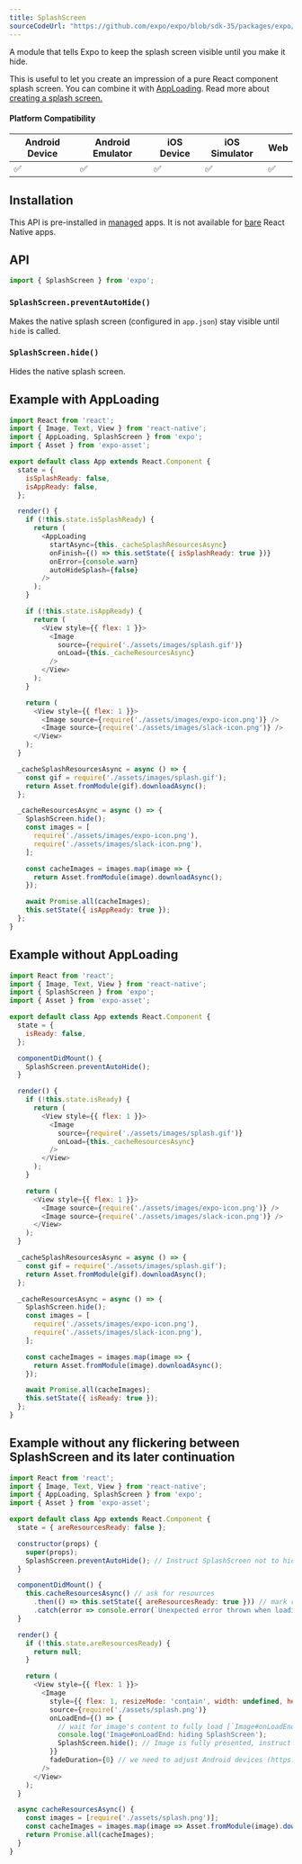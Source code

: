```yaml
---
title: SplashScreen
sourceCodeUrl: "https://github.com/expo/expo/blob/sdk-35/packages/expo/src/launch/SplashScreen.ts"
---
```


A module that tells Expo to keep the splash screen visible until you make it hide.

This is useful to let you create an impression of a pure React component splash screen. You can combine it with [AppLoading](../app-loading/). Read more about [creating a splash screen.](../../guides/splash-screens/)

#### Platform Compatibility

| Android Device | Android Emulator | iOS Device | iOS Simulator |  Web  |
| ------ | ---------- | ------ | ------ | ------ |
| ✅     |  ✅     | ✅     | ✅     | ✅    |

## Installation

This API is pre-installed in [managed](../../introduction/managed-vs-bare/#managed-workflow) apps. It is not available for [bare](../../introduction/managed-vs-bare/#bare-workflow) React Native apps.

## API

```js
import { SplashScreen } from 'expo';
```

### `SplashScreen.preventAutoHide()`

Makes the native splash screen (configured in `app.json`) stay visible until `hide` is called.

### `SplashScreen.hide()`

Hides the native splash screen.

## Example with AppLoading

```javascript
import React from 'react';
import { Image, Text, View } from 'react-native';
import { AppLoading, SplashScreen } from 'expo';
import { Asset } from 'expo-asset';

export default class App extends React.Component {
  state = {
    isSplashReady: false,
    isAppReady: false,
  };

  render() {
    if (!this.state.isSplashReady) {
      return (
        <AppLoading
          startAsync={this._cacheSplashResourcesAsync}
          onFinish={() => this.setState({ isSplashReady: true })}
          onError={console.warn}
          autoHideSplash={false}
        />
      );
    }

    if (!this.state.isAppReady) {
      return (
        <View style={{ flex: 1 }}>
          <Image
            source={require('./assets/images/splash.gif')}
            onLoad={this._cacheResourcesAsync}
          />
        </View>
      );
    }

    return (
      <View style={{ flex: 1 }}>
        <Image source={require('./assets/images/expo-icon.png')} />
        <Image source={require('./assets/images/slack-icon.png')} />
      </View>
    );
  }

  _cacheSplashResourcesAsync = async () => {
    const gif = require('./assets/images/splash.gif');
    return Asset.fromModule(gif).downloadAsync();
  };

  _cacheResourcesAsync = async () => {
    SplashScreen.hide();
    const images = [
      require('./assets/images/expo-icon.png'),
      require('./assets/images/slack-icon.png'),
    ];

    const cacheImages = images.map(image => {
      return Asset.fromModule(image).downloadAsync();
    });

    await Promise.all(cacheImages);
    this.setState({ isAppReady: true });
  };
}
```

## Example without AppLoading

```javascript
import React from 'react';
import { Image, Text, View } from 'react-native';
import { SplashScreen } from 'expo';
import { Asset } from 'expo-asset';

export default class App extends React.Component {
  state = {
    isReady: false,
  };

  componentDidMount() {
    SplashScreen.preventAutoHide();
  }

  render() {
    if (!this.state.isReady) {
      return (
        <View style={{ flex: 1 }}>
          <Image
            source={require('./assets/images/splash.gif')}
            onLoad={this._cacheResourcesAsync}
          />
        </View>
      );
    }

    return (
      <View style={{ flex: 1 }}>
        <Image source={require('./assets/images/expo-icon.png')} />
        <Image source={require('./assets/images/slack-icon.png')} />
      </View>
    );
  }

  _cacheSplashResourcesAsync = async () => {
    const gif = require('./assets/images/splash.gif');
    return Asset.fromModule(gif).downloadAsync();
  };

  _cacheResourcesAsync = async () => {
    SplashScreen.hide();
    const images = [
      require('./assets/images/expo-icon.png'),
      require('./assets/images/slack-icon.png'),
    ];

    const cacheImages = images.map(image => {
      return Asset.fromModule(image).downloadAsync();
    });

    await Promise.all(cacheImages);
    this.setState({ isReady: true });
  };
}
```

## Example without any flickering between SplashScreen and its later continuation

```javascript
import React from 'react';
import { Image, Text, View } from 'react-native';
import { AppLoading, SplashScreen } from 'expo';
import { Asset } from 'expo-asset';

export default class App extends React.Component {
  state = { areResourcesReady: false };

  constructor(props) {
    super(props);
    SplashScreen.preventAutoHide(); // Instruct SplashScreen not to hide yet
  }

  componentDidMount() {
    this.cacheResourcesAsync() // ask for resources
      .then(() => this.setState({ areResourcesReady: true })) // mark resources as loaded
      .catch(error => console.error(`Unexpected error thrown when loading:\n${error.stack}`));
  }

  render() {
    if (!this.state.areResourcesReady) {
      return null;
    }

    return (
      <View style={{ flex: 1 }}>
        <Image
          style={{ flex: 1, resizeMode: 'contain', width: undefined, height: undefined }}
          source={require('./assets/splash.png')}
          onLoadEnd={() => {
            // wait for image's content to fully load [`Image#onLoadEnd`] (https://facebook.github.io/react-native/docs/image#onloadend)
            console.log('Image#onLoadEnd: hiding SplashScreen');
            SplashScreen.hide(); // Image is fully presented, instruct SplashScreen to hide
          }}
          fadeDuration={0} // we need to adjust Android devices (https://facebook.github.io/react-native/docs/image#fadeduration) fadeDuration prop to `0` as it's default value is `300`
        />
      </View>
    );
  }

  async cacheResourcesAsync() {
    const images = [require('./assets/splash.png')];
    const cacheImages = images.map(image => Asset.fromModule(image).downloadAsync());
    return Promise.all(cacheImages);
  }
}
```
